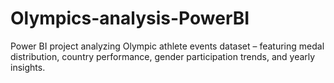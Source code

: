 # Olympics-analysis-PowerBI
Power BI project analyzing Olympic athlete events dataset – featuring medal distribution, country performance, gender participation trends, and yearly insights.
